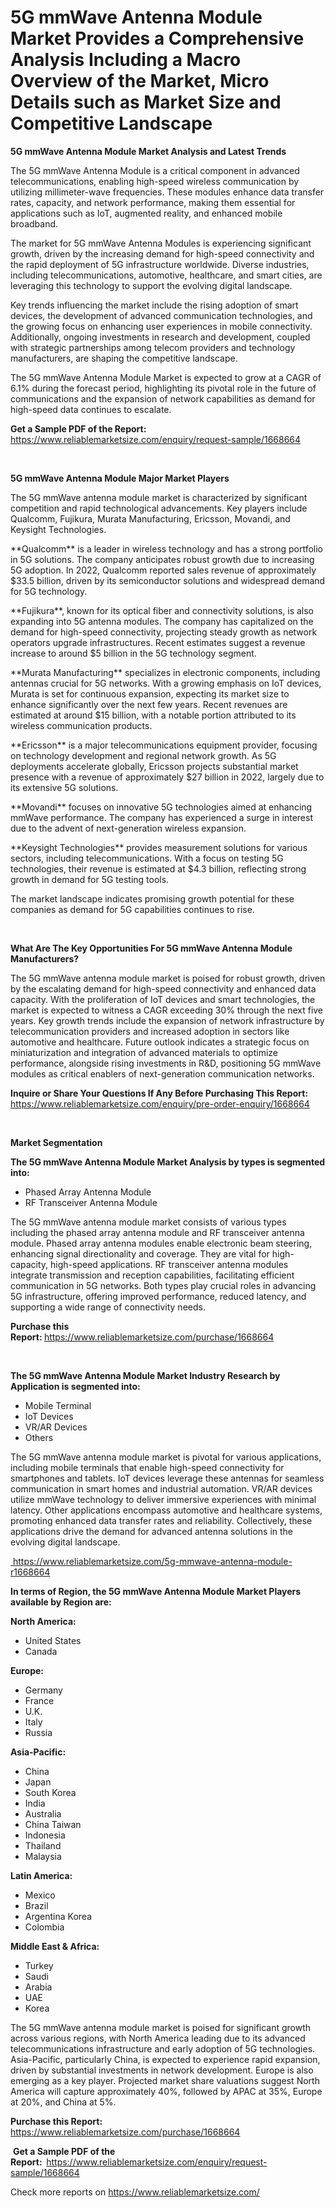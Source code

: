 <p><h1>5G mmWave Antenna Module Market Provides a Comprehensive Analysis Including a Macro Overview of the Market, Micro Details such as Market Size and Competitive Landscape</h1></p><p><strong>5G mmWave Antenna Module Market Analysis and Latest Trends</strong></p>
<p><p>The 5G mmWave Antenna Module is a critical component in advanced telecommunications, enabling high-speed wireless communication by utilizing millimeter-wave frequencies. These modules enhance data transfer rates, capacity, and network performance, making them essential for applications such as IoT, augmented reality, and enhanced mobile broadband.</p><p>The market for 5G mmWave Antenna Modules is experiencing significant growth, driven by the increasing demand for high-speed connectivity and the rapid deployment of 5G infrastructure worldwide. Diverse industries, including telecommunications, automotive, healthcare, and smart cities, are leveraging this technology to support the evolving digital landscape. </p><p>Key trends influencing the market include the rising adoption of smart devices, the development of advanced communication technologies, and the growing focus on enhancing user experiences in mobile connectivity. Additionally, ongoing investments in research and development, coupled with strategic partnerships among telecom providers and technology manufacturers, are shaping the competitive landscape.</p><p>The 5G mmWave Antenna Module Market is expected to grow at a CAGR of 6.1% during the forecast period, highlighting its pivotal role in the future of communications and the expansion of network capabilities as demand for high-speed data continues to escalate.</p></p>
<p><strong>Get a Sample PDF of the Report:&nbsp;</strong> <a href="https://www.reliablemarketsize.com/enquiry/request-sample/1668664?utm_campaign=973&utm_medium=2&utm_source=Github&utm_content=ia&utm_term=15022025&utm_id=5g-mmwave-antenna-module">https://www.reliablemarketsize.com/enquiry/request-sample/1668664</a></p>
<p>&nbsp;</p>
<p><strong>5G mmWave Antenna Module Major Market Players</strong></p>
<p><p>The 5G mmWave antenna module market is characterized by significant competition and rapid technological advancements. Key players include Qualcomm, Fujikura, Murata Manufacturing, Ericsson, Movandi, and Keysight Technologies.</p><p>**Qualcomm** is a leader in wireless technology and has a strong portfolio in 5G solutions. The company anticipates robust growth due to increasing 5G adoption. In 2022, Qualcomm reported sales revenue of approximately $33.5 billion, driven by its semiconductor solutions and widespread demand for 5G technology.</p><p>**Fujikura**, known for its optical fiber and connectivity solutions, is also expanding into 5G antenna modules. The company has capitalized on the demand for high-speed connectivity, projecting steady growth as network operators upgrade infrastructures. Recent estimates suggest a revenue increase to around $5 billion in the 5G technology segment.</p><p>**Murata Manufacturing** specializes in electronic components, including antennas crucial for 5G networks. With a growing emphasis on IoT devices, Murata is set for continuous expansion, expecting its market size to enhance significantly over the next few years. Recent revenues are estimated at around $15 billion, with a notable portion attributed to its wireless communication products.</p><p>**Ericsson** is a major telecommunications equipment provider, focusing on technology development and regional network growth. As 5G deployments accelerate globally, Ericsson projects substantial market presence with a revenue of approximately $27 billion in 2022, largely due to its extensive 5G solutions.</p><p>**Movandi** focuses on innovative 5G technologies aimed at enhancing mmWave performance. The company has experienced a surge in interest due to the advent of next-generation wireless expansion.</p><p>**Keysight Technologies** provides measurement solutions for various sectors, including telecommunications. With a focus on testing 5G technologies, their revenue is estimated at $4.3 billion, reflecting strong growth in demand for 5G testing tools.</p><p>The market landscape indicates promising growth potential for these companies as demand for 5G capabilities continues to rise.</p></p>
<p>&nbsp;</p>
<p><strong>What Are The Key Opportunities For 5G mmWave Antenna Module Manufacturers?</strong></p>
<p><p>The 5G mmWave antenna module market is poised for robust growth, driven by the escalating demand for high-speed connectivity and enhanced data capacity. With the proliferation of IoT devices and smart technologies, the market is expected to witness a CAGR exceeding 30% through the next five years. Key growth trends include the expansion of network infrastructure by telecommunication providers and increased adoption in sectors like automotive and healthcare. Future outlook indicates a strategic focus on miniaturization and integration of advanced materials to optimize performance, alongside rising investments in R&D, positioning 5G mmWave modules as critical enablers of next-generation communication networks.</p></p>
<p><strong>Inquire or Share Your Questions If Any Before Purchasing This Report:</strong> <a href="https://www.reliablemarketsize.com/enquiry/pre-order-enquiry/1668664?utm_campaign=973&utm_medium=2&utm_source=Github&utm_content=ia&utm_term=15022025&utm_id=5g-mmwave-antenna-module">https://www.reliablemarketsize.com/enquiry/pre-order-enquiry/1668664</a></p>
<p>&nbsp;</p>
<p><strong>Market Segmentation</strong></p>
<p><strong>The 5G mmWave Antenna Module Market Analysis by types is segmented into:</strong></p>
<p><ul><li>Phased Array Antenna Module</li><li>RF Transceiver Antenna Module</li></ul></p>
<p><p>The 5G mmWave antenna module market consists of various types including the phased array antenna module and RF transceiver antenna module. Phased array antenna modules enable electronic beam steering, enhancing signal directionality and coverage. They are vital for high-capacity, high-speed applications. RF transceiver antenna modules integrate transmission and reception capabilities, facilitating efficient communication in 5G networks. Both types play crucial roles in advancing 5G infrastructure, offering improved performance, reduced latency, and supporting a wide range of connectivity needs.</p></p>
<p><strong>Purchase this Report:&nbsp;</strong><a href="https://www.reliablemarketsize.com/purchase/1668664?utm_campaign=973&utm_medium=2&utm_source=Github&utm_content=ia&utm_term=15022025&utm_id=5g-mmwave-antenna-module">https://www.reliablemarketsize.com/purchase/1668664</a></p>
<p>&nbsp;</p>
<p><strong>The 5G mmWave Antenna Module Market Industry Research by Application is segmented into:</strong></p>
<p><ul><li>Mobile Terminal</li><li>IoT Devices</li><li>VR/AR Devices</li><li>Others</li></ul></p>
<p><p>The 5G mmWave antenna module market is pivotal for various applications, including mobile terminals that enable high-speed connectivity for smartphones and tablets. IoT devices leverage these antennas for seamless communication in smart homes and industrial automation. VR/AR devices utilize mmWave technology to deliver immersive experiences with minimal latency. Other applications encompass automotive and healthcare systems, promoting enhanced data transfer rates and reliability. Collectively, these applications drive the demand for advanced antenna solutions in the evolving digital landscape.</p></p>
<p><a href="https://www.reliablemarketsize.com/5g-mmwave-antenna-module-r1668664?utm_campaign=973&utm_medium=2&utm_source=Github&utm_content=ia&utm_term=15022025&utm_id=5g-mmwave-antenna-module">&nbsp;https://www.reliablemarketsize.com/5g-mmwave-antenna-module-r1668664</a></p>
<p><strong>In terms of Region, the 5G mmWave Antenna Module Market Players available by Region are:</strong></p>
<p>
    <p> <strong> North America: </strong>
        <ul>
            <li>United States</li>
            <li>Canada</li>
        </ul>
        </p> 
    <p> <strong> Europe: </strong>
        <ul>
            <li>Germany</li>
            <li>France</li>
            <li>U.K.</li>
            <li>Italy</li>
            <li>Russia</li>
        </ul>
        </p> 
    <p> <strong> Asia-Pacific: </strong>
        <ul>
            <li>China</li>
            <li>Japan</li>
            <li>South Korea</li>
            <li>India</li>
            <li>Australia</li>
            <li>China Taiwan</li>
            <li>Indonesia</li>
            <li>Thailand</li>
            <li>Malaysia</li>
        </ul>
        </p> 
    <p> <strong> Latin America: </strong>
        <ul>
            <li>Mexico</li>
            <li>Brazil</li>
            <li>Argentina Korea</li>
            <li>Colombia</li>
        </ul>
        </p> 
    <p> <strong> Middle East & Africa: </strong>
        <ul>
            <li>Turkey</li>
            <li>Saudi</li>
            <li>Arabia</li>
            <li>UAE</li>
            <li>Korea</li>
        </ul>
    </p>
    </p>
<p><p>The 5G mmWave antenna module market is poised for significant growth across various regions, with North America leading due to its advanced telecommunications infrastructure and early adoption of 5G technologies. Asia-Pacific, particularly China, is expected to experience rapid expansion, driven by substantial investments in network development. Europe is also emerging as a key player. Projected market share valuations suggest North America will capture approximately 40%, followed by APAC at 35%, Europe at 20%, and China at 5%.</p></p>
<p><strong>Purchase this Report: </strong><a href="https://www.reliablemarketsize.com/purchase/1668664?utm_campaign=973&utm_medium=2&utm_source=Github&utm_content=ia&utm_term=15022025&utm_id=5g-mmwave-antenna-module">https://www.reliablemarketsize.com/purchase/1668664</a></p>
<p>&nbsp;<strong>Get a Sample PDF of the Report:&nbsp;&nbsp;</strong><a href="https://www.reliablemarketsize.com/enquiry/request-sample/1668664?utm_campaign=973&utm_medium=2&utm_source=Github&utm_content=ia&utm_term=15022025&utm_id=5g-mmwave-antenna-module">https://www.reliablemarketsize.com/enquiry/request-sample/1668664</a></p>
<p><strong></strong></p>
<p>Check more reports on <a href="https://www.reliablemarketsize.com/?utm_campaign=973&utm_medium=2&utm_source=Github&utm_content=ia&utm_term=15022025&utm_id=5g-mmwave-antenna-module">https://www.reliablemarketsize.com/</a></p>